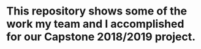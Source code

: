 # This repository shows some of the work my team and I accomplished for our Capstone 2018/2019 project.
